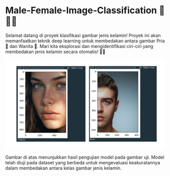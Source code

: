 # Male-Female-Image-Classification 📸👨👩

Selamat datang di proyek klasifikasi gambar jenis kelamin! Proyek ini akan memanfaatkan teknik deep learning untuk membedakan antara gambar Pria 👨 dan Wanita 👩. Mari kita eksplorasi dan mengidentifikasi ciri-ciri yang membedakan jenis kelamin secara otomatis! 🚀😊

![Uji Model](https://github.com/wildanmjjhd29/Male-Female-Image-Classification/blob/main/test_model.png)

Gambar di atas menunjukkan hasil pengujian model pada gambar uji. Model telah diuji pada dataset yang berbeda untuk mengevaluasi keakuratannya dalam membedakan antara kelas gambar jenis kelamin.
